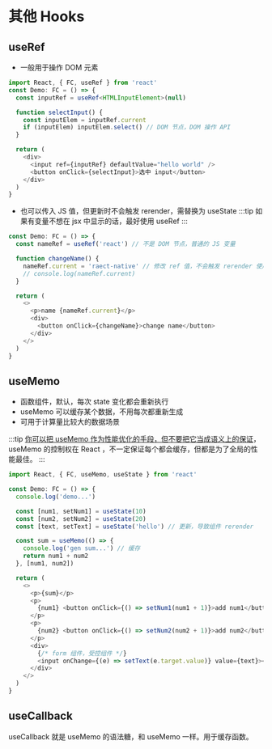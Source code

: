 # 其他 Hooks

## useRef

- 一般用于操作 DOM 元素

```ts
import React, { FC, useRef } from 'react'
const Demo: FC = () => {
  const inputRef = useRef<HTMLInputElement>(null)

  function selectInput() {
    const inputElem = inputRef.current
    if (inputElem) inputElem.select() // DOM 节点，DOM 操作 API
  }

  return (
    <div>
      <input ref={inputRef} defaultValue="hello world" />
      <button onClick={selectInput}>选中 input</button>
    </div>
  )
}
```

- 也可以传入 JS 值，但更新时不会触发 rerender，需替换为 useState
  :::tip
  如果有变量不想在 jsx 中显示的话，最好使用 useRef
  :::

```ts
const Demo: FC = () => {
  const nameRef = useRef('react') // 不是 DOM 节点，普通的 JS 变量

  function changeName() {
    nameRef.current = 'raect-native' // 修改 ref 值，不会触发 rerender 使用 state 修改会触发组件 rerender
    // console.log(nameRef.current)
  }

  return (
    <>
      <p>name {nameRef.current}</p>
      <div>
        <button onClick={changeName}>change name</button>
      </div>
    </>
  )
}
```

## useMemo

- 函数组件，默认，每次 state 变化都会重新执行
- useMemo 可以缓存某个数据，不用每次都重新生成
- 可用于计算量比较大的数据场景

:::tip
[你可以把 useMemo 作为性能优化的手段，但不要把它当成语义上的保证](https://zh-hans.reactjs.org/docs/hooks-reference.html#usememo)，useMemo 的控制权在 React ，不一定保证每个都会缓存，但都是为了全局的性能最佳。
:::

```ts
import React, { FC, useMemo, useState } from 'react'

const Demo: FC = () => {
  console.log('demo...')

  const [num1, setNum1] = useState(10)
  const [num2, setNum2] = useState(20)
  const [text, setText] = useState('hello') // 更新，导致组件 rerender

  const sum = useMemo(() => {
    console.log('gen sum...') // 缓存
    return num1 + num2
  }, [num1, num2])

  return (
    <>
      <p>{sum}</p>
      <p>
        {num1} <button onClick={() => setNum1(num1 + 1)}>add num1</button>
      </p>
      <p>
        {num2} <button onClick={() => setNum2(num2 + 1)}>add num2</button>
      </p>
      <div>
        {/* form 组件，受控组件 */}
        <input onChange={(e) => setText(e.target.value)} value={text}></input>
      </div>
    </>
  )
}
```

## useCallback

useCallback 就是 useMemo 的语法糖，和 useMemo 一样。用于缓存函数。
